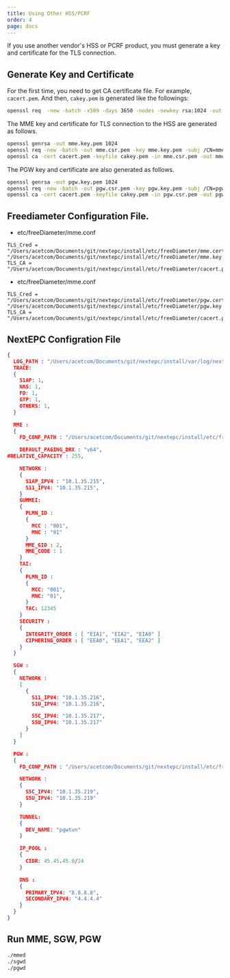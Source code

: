 ```yaml
---
title: Using Other HSS/PCRF
order: 4
page: docs
---
```



If you use another vendor's HSS or PCRF product, you must generate a key and certificate for the TLS connection.

## Generate Key and Certificate

For the first time, you need to get CA certificate file. For example, `cacert.pem`. And then, `cakey.pem` is generated like the followings:

```bash
openssl req  -new -batch -x509 -days 3650 -nodes -newkey rsa:1024 -out cacert.pem -keyout cakey.pem -subj /CN=ca.localdomain/C=KO/ST=Seoul/L=Nowon/O=NextEPC/OU=Tests
```

The MME key and certificate for TLS connection to the HSS are generated as follows.

```bash
openssl genrsa -out mme.key.pem 1024
openssl req -new -batch -out mme.csr.pem -key mme.key.pem -subj /CN=mme.localdomain/C=KO/ST=Seoul/L=Nowon/O=NextEPC/OU=Tests
openssl ca -cert cacert.pem -keyfile cakey.pem -in mme.csr.pem -out mme.cert.pem -outdir . -batch
```

The PGW key and certificate are also generated as follows.
```bash
openssl genrsa -out pgw.key.pem 1024
openssl req -new -batch -out pgw.csr.pem -key pgw.key.pem -subj /CN=pgw.localdomain/C=KO/ST=Seoul/L=Nowon/O=NextEPC/OU=Tests
openssl ca -cert cacert.pem -keyfile cakey.pem -in pgw.csr.pem -out pgw.cert.pem -outdir . -batch
```

## Freediameter Configuration File.

  * etc/freeDiameter/mme.conf
```
TLS_Cred = "/Users/acetcom/Documents/git/nextepc/install/etc/freeDiameter/mme.cert.pem", "/Users/acetcom/Documents/git/nextepc/install/etc/freeDiameter/mme.key.pem";
TLS_CA = "/Users/acetcom/Documents/git/nextepc/install/etc/freeDiameter/cacert.pem";
```

  * etc/freeDiameter/mme.conf
```
TLS_Cred = "/Users/acetcom/Documents/git/nextepc/install/etc/freeDiameter/pgw.cert.pem", "/Users/acetcom/Documents/git/nextepc/install/etc/freeDiameter/pgw.key.pem";
TLS_CA = "/Users/acetcom/Documents/git/nextepc/install/etc/freeDiameter/cacert.pem";
```

## NextEPC Configration File

```json
{
  LOG_PATH : "/Users/acetcom/Documents/git/nextepc/install/var/log/nextepc.log",
  TRACE:
  {
    S1AP: 1,
    NAS: 1,
    FD: 1,
    GTP: 1,
    OTHERS: 1,
  }

  MME :
  {
    FD_CONF_PATH : "/Users/acetcom/Documents/git/nextepc/install/etc/freeDiameter/mme.conf",

    DEFAULT_PAGING_DRX : "v64",
#RELATIVE_CAPACITY : 255,

    NETWORK :
    {
      S1AP_IPV4 : "10.1.35.215",
      S11_IPV4: "10.1.35.215",
    }
    GUMMEI:
    {
      PLMN_ID : 
      {
        MCC : "001",
        MNC : "01"
      }
      MME_GID : 2,
      MME_CODE : 1
    }
    TAI:
    {
      PLMN_ID :
      {
        MCC: "001",
        MNC: "01",
      }
      TAC: 12345
    }
    SECURITY :
    {
      INTEGRITY_ORDER : [ "EIA1", "EIA2", "EIA0" ]
      CIPHERING_ORDER : [ "EEA0", "EEA1", "EEA2" ]
    }
  }

  SGW :
  {
    NETWORK :
    [
      {
        S11_IPV4: "10.1.35.216",
        S1U_IPV4: "10.1.35.216",

        S5C_IPV4: "10.1.35.217",
        S5U_IPV4: "10.1.35.217"
      }
    ]
  }

  PGW :
  {
    FD_CONF_PATH : "/Users/acetcom/Documents/git/nextepc/install/etc/freeDiameter/pgw.conf",

    NETWORK :
    {
      S5C_IPV4: "10.1.35.219",
      S5U_IPV4: "10.1.35.219"
    }

    TUNNEL: 
    {
      DEV_NAME: "pgwtun"
    }

    IP_POOL :
    {
      CIDR: 45.45.45.0/24
    }

    DNS :
    {
      PRIMARY_IPV4: "8.8.8.8",
      SECONDARY_IPV4: "4.4.4.4"
    }
  }
}
```

## Run MME, SGW, PGW

```bash
./mmed
./sgwd
./pgwd
```
